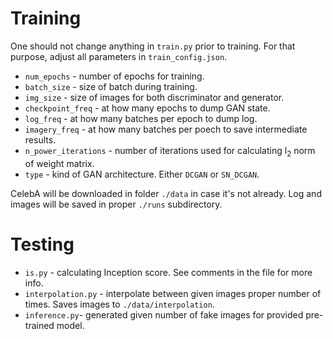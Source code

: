 # Training
One should not change anything in `train.py` prior to training. For that purpose, adjust all parameters in `train_config.json`.

* `num_epochs` - number of epochs for training.
* `batch_size` - size of batch during training.
* `img_size` - size of images for both discriminator and generator.
* `checkpoint_freq` - at how many epochs to dump GAN state.
* `log_freq` - at how many batches per epoch to dump log.
* `imagery_freq` - at how many batches per poech to save intermediate results.
* `n_power_iterations` - number of iterations used for calculating l<sub>2</sub> norm of weight matrix.
* `type` - kind of GAN architecture. Either `DCGAN` or `SN_DCGAN`.

CelebA will be downloaded in folder `./data` in case it's not already. Log and images will be saved in proper `./runs` subdirectory.

# Testing
* `is.py` - calculating Inception score. See comments in the file for more info.
* `interpolation.py` - interpolate between given images proper number of times. Saves images to `./data/interpolation`.
* `inference.py`- generated given number of fake images for provided pre-trained model.